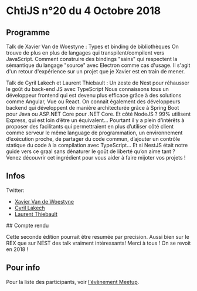 <!--VarStream
title=ChtiJS #20
description=Découvrez le contenu du ChtiJS n°20 avec les présentations \
de Xavier Coiffard, Cyril Lakech et Laurent Thiebault .
published=2019-01-10 19:00:00
keywords.+=NodeJS
keywords.+=Types
keywords.+=ChtiJS
keywords.+=Binding
keywords.+=NestJS
keywords.+=TypeScript
lang=fr
location=FR
-->

# ChtiJS n°20 du 4 Octobre 2018

## Programme

Talk de Xavier Van de Woestyne : Types et binding de bibliothèques
On trouve de plus en plus de langages qui transpilent/compilent vers JavaScript. Comment construire des
bindings "sains" qui respectent la sémantique du langage "source" avec Electron comme cas d'usage.
Il s'agit d'un retour d'expérience sur un projet que je Xavier est en train de mener.

Talk de Cyril Lakech et Laurent Thiebault : Un zeste de Nest pour réhausser le goût du back-end JS avec TypeScript
Nous connaissons tous un développeur frontend qui est devenu plus efficace grâce à des solutions comme Angular, Vue ou React. On connait également des développeurs backend qui développent de manière architecturée grâce à Spring Boot pour Java ou ASP.NET Core pour .NET Core. Et côté NodeJS ? 99% utilisent Express, qui est loin d’être un équivalent… Pourtant il y a plein d’intérêts à proposer des facilitants qui permettraient en plus d’utiliser côté client comme serveur le même language de programmation, un environnement d’exécution proche, de partager du code commun, d’ajouter un contrôle statique du code à la compilation avec TypeScript… Et si NestJS était notre guide vers ce graal sans dénaturer le goût de liberté qu’on aime tant ? Venez découvrir cet ingrédient pour vous aider à faire mijoter vos projets !

## Infos

Twitter:
- [Xavier Van de Woestyne](https://twitter.com/vdwxv?lang=fr)
- [Cyril Lakech](https://twitter.com/cyril_lakech)
- [Laurent Thiebault](https://twitter.com/lauthieb)

## Compte rendu

Cette seconde édition pourrait être resumée par precision. Aussi bien sur le REX que sur NEST des talk vraiment intéressants!
Merci à tous ! On se revoit en 2018 !


## Pour info

Pour la liste des participants, voir
 [l'évènement Meetup](https://www.meetup.com/fr-FR/FranceJS/events/256095092/).
